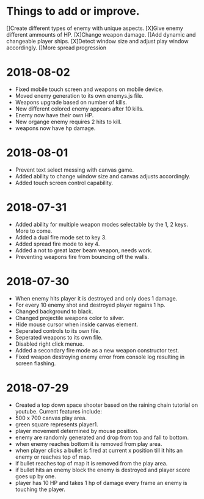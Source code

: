 # Things to add or improve.
[]Create different types of enemy with unique aspects.
[X]Give enemy different ammounts of HP.
[X]Change weapon damage.
[]Add dynamic and changeable player ships.
[X]Detect window size and adjust play window accordingly.
[]More spread progression

# 2018-08-02
- Fixed mobile touch screen and weapons on mobile device.
- Moved enemy generation to its own enemys.js file.
- Weapons upgrade based on number of kills.
- New different colored enemy appears after 10 kills.
- Enemy now have their own HP.
- New organge enemy requires 2 hits to kill.
- weapons now have hp damage.

# 2018-08-01
- Prevent text select messing with canvas game.
- Added ability to change window size and canvas adjusts accordingly.
- Added touch screen control capability.

# 2018-07-31
- Added ability for multiple weapon modes selectable by the 1, 2 keys.  More to come.
- Added a dual fire mode set to key 3.
- Added spread fire mode to key 4.
- Added a not to great lazer beam weapon, needs work.
- Preventing weapons fire from bouncing off the walls.

# 2018-07-30
- When enemy hits player it is destroyed and only does 1 damage.
- For every 10 enemy shot and destroyed player regains 1 hp.
- Changed background to black.
- Changed projectile weapons color to silver.
- Hide mouse cursor when inside canvas element.
- Seperated controls to its own file.
- Seperated weapons to its own file.
- Disabled right click menue.
- Added a secondary fire mode as a new weapon constructor test.
- Fixed weapon destroying enemy error from console log resulting in screen flashing.

# 2018-07-29
- Created a top down space shooter based on the raining chain tutorial on youtube.  Current features include:
- 500 x 700 canvas play area.
- green square represents player1.
- player movement determined by mouse position.
- enemy are randomly generated and drop from top and fall to bottom.
- when enemy reaches bottom it is removed from play area.
- when player clicks a bullet is fired at current x position till it hits an enemy or reaches top of map.
- if bullet reaches top of map it is removed from the play area.
- if bullet hits an enemy block the enemy is destroyed and player score goes up by one.
- player has 10 HP and takes 1 hp of damage every frame an enemy is touching the player.
